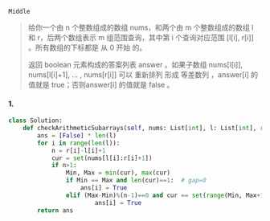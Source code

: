 `Middle`

> 给你一个由 n 个整数组成的数组 nums，和两个由 m 个整数组成的数组 l 和 r，后两个数组表示 m 组范围查询，其中第 i 个查询对应范围 [l[i], r[i]] 。所有数组的下标都是 从 0 开始 的。
>
> 返回 boolean 元素构成的答案列表 answer 。如果子数组 nums[l[i]], nums[l[i]+1], ... , nums[r[i]] 可以 重新排列 形成 等差数列 ，answer[i] 的值就是 true；否则answer[i] 的值就是 false 。
>

#### 1. 

```python
class Solution:
    def checkArithmeticSubarrays(self, nums: List[int], l: List[int], r: List[int]) -> List[bool]:
        ans = [False] * len(l)
        for i in range(len(l)):
            n = r[i]-l[i]+1
            cur = set(nums[l[i]:r[i]+1])
            if n>1:
                Min, Max = min(cur), max(cur)
                if Min == Max and len(cur)==1:  # gap=0
                    ans[i] = True
                elif (Max-Min)%(n-1)==0 and cur == set(range(Min, Max+1, (Max-Min)//(n-1))):
                        ans[i] = True
        return ans
```


